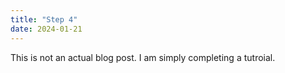 ```yaml
---
title: "Step 4"
date: 2024-01-21
---
```


This is not an actual blog post. I am simply completing a tutroial.
